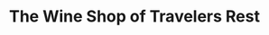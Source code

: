 ---
title: "The Wine Shop of Travelers Rest"
url: /travelers-rest/the-wine-shop-of-travelers-rest/
shop: wine
---